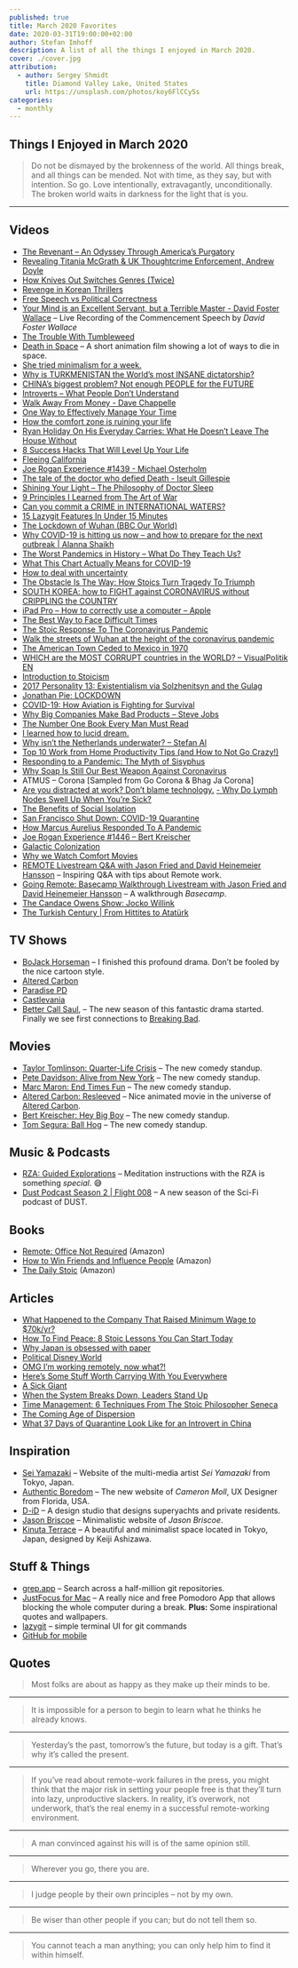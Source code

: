 ```yaml
---
published: true
title: March 2020 Favorites
date: 2020-03-31T19:00:00+02:00
author: Stefan Imhoff
description: A list of all the things I enjoyed in March 2020.
cover: ./cover.jpg
attribution:
  - author: Sergey Shmidt
    title: Diamond Valley Lake, United States
    url: https://unsplash.com/photos/koy6FlCCy5s
categories:
  - monthly
---
```


## Things I Enjoyed in March 2020

<Blockquote author="L. R. Knost">

Do not be dismayed by the brokenness of the world. All things break, and all things can be mended. Not with time, as they say, but with intention. So go. Love intentionally, extravagantly, unconditionally. The broken world waits in darkness for the light that is you.

</Blockquote>

---

## Videos

- [The Revenant – An Odyssey Through America’s Purgatory](https://www.youtube.com/watch?v=T7BNzk2oJA0) <Flag label="13:59" />
- [Revealing Titania McGrath & UK Thoughtcrime Enforcement, Andrew Doyle](https://www.youtube.com/watch?v=tJlbkCcKnHw) <Flag label="1:01:14" />
- [How Knives Out Switches Genres (Twice)](https://www.youtube.com/watch?v=AfF7-vJJBNY) <Flag label="7:31" />
- [Revenge in Korean Thrillers](https://www.youtube.com/watch?v=i0kMVeVZRws) <Flag label="15:17" />
- [Free Speech vs Political Correctness](https://www.youtube.com/watch?v=P4nhjOuboKc) <Flag label="24:05" />
- [Your Mind is an Excellent Servant, but a Terrible Master - David Foster Wallace](https://www.youtube.com/watch?v=OsAd4HGJS4o) <Flag label="23:28" /> – Live Recording of the Commencement Speech by _David Foster Wallace_
- [The Trouble With Tumbleweed](https://www.youtube.com/watch?v=hsWr_JWTZss) <Flag label="6:41" />
- [Death in Space](https://www.youtube.com/watch?v=2ESuxKRuEvo) <Flag label="0:40" /> – A short animation film showing a lot of ways to die in space.
- [She tried minimalism for a week.](https://www.youtube.com/watch?v=kgMtMUDL51M) <Flag label="14:59" />
- [Why is TURKMENISTAN the World’s most INSANE dictatorship?](https://www.youtube.com/watch?v=mk6wZSVntNM) <Flag label="17:00" />
- [CHINA’s biggest problem? Not enough PEOPLE for the FUTURE](https://www.youtube.com/watch?v=y4qFVuXEe-8) <Flag label="13:21" />
- [Introverts – What People Don’t Understand](https://www.youtube.com/watch?v=g-ixbvMlNig) <Flag label="7:29" />
- [Walk Away From Money - Dave Chappelle](https://www.youtube.com/watch?v=3TU7dGpvFEo) <Flag label="5:23" />
- [One Way to Effectively Manage Your Time](https://www.youtube.com/watch?v=sb9Si5ih3os) <Flag label="10:26" />
- [How the comfort zone is ruining your life](https://www.youtube.com/watch?v=0h-IAlNjd4Q) <Flag label="8:50" />
- [Ryan Holiday On His Everyday Carries: What He Doesn’t Leave The House Without](https://www.youtube.com/watch?v=oaXMijw241c) <Flag label="7:29" />
- [8 Success Hacks That Will Level Up Your Life](https://www.youtube.com/watch?v=govmnjHxMUc) <Flag label="36:20" />
- [Fleeing California](https://www.youtube.com/watch?v=6Svc7GLUqd4) <Flag label="13:44" />
- [Joe Rogan Experience #1439 - Michael Osterholm](https://www.youtube.com/watch?v=E3URhJx0NSw) <Flag label="1:34:10" />
- [The tale of the doctor who defied Death - Iseult Gillespie](https://www.youtube.com/watch?v=yJ9UtAmjs7Y) <Flag label="5:27" />
- [Shining Your Light – The Philosophy of Doctor Sleep](https://www.youtube.com/watch?v=8Te5Gv9VOb8) <Flag label="16:14" />
- [9 Principles I Learned from The Art of War](https://www.youtube.com/watch?v=gPZ_hEXbq9M) <Flag label="15:24" />
- [Can you commit a CRIME in INTERNATIONAL WATERS?](https://www.youtube.com/watch?v=ivhWqp7O39c) <Flag label="14:11" />
- [15 Lazygit Features In Under 15 Minutes](https://www.youtube.com/watch?v=CPLdltN7wgE) <Flag label="12:11" />
- [The Lockdown of Wuhan (BBC Our World)](https://www.youtube.com/watch?v=hGWlE4uiPJw) <Flag label="22:49" />
- [Why COVID-19 is hitting us now – and how to prepare for the next outbreak | Alanna Shaikh](https://www.youtube.com/watch?v=JGTtGCq9grE) <Flag label="16:19" />
- [The Worst Pandemics in History – What Do They Teach Us?](https://www.youtube.com/watch?v=_uL0ZgV6POc) <Flag label="7:39" />
- [What This Chart Actually Means for COVID-19](https://www.youtube.com/watch?v=fgBla7RepXU) <Flag label="8:20" />
- [How to deal with uncertainty](https://www.youtube.com/watch?v=jvDDPpxa-Vk) <Flag label="8:03" />
- [The Obstacle Is The Way: How Stoics Turn Tragedy To Triumph](https://www.youtube.com/watch?v=y1lHP1Pf-xk) <Flag label="10:20" />
- [SOUTH KOREA: how to FIGHT against CORONAVIRUS without CRIPPLING the COUNTRY](https://www.youtube.com/watch?v=BS0qoRyapUI) <Flag label="17:32" />
- [iPad Pro – How to correctly use a computer – Apple](https://www.youtube.com/watch?v=w0P0FQ770dE) <Flag label="1:40" />
- [The Best Way to Face Difficult Times](https://www.youtube.com/watch?v=dTfyrfnwouE) <Flag label="6:42" />
- [The Stoic Response To The Coronavirus Pandemic](https://www.youtube.com/watch?v=5WRd85r5VDE) <Flag label="3:59" />
- [Walk the streets of Wuhan at the height of the coronavirus pandemic](https://www.youtube.com/watch?v=hgRaxU8EohE) <Flag label="3:46" />
- [The American Town Ceded to Mexico in 1970](https://www.youtube.com/watch?v=okljAsg5Dy4) <Flag label="6:29" />
- [WHICH are the MOST CORRUPT countries in the WORLD? – VisualPolitik EN](https://www.youtube.com/watch?v=GMpiUZ-KAqs) <Flag label="6:29" />
- [Introduction to Stoicism](https://www.youtube.com/watch?v=KkZu-iwGZek) <Flag label="22:21" />
- [2017 Personality 13: Existentialism via Solzhenitsyn and the Gulag](https://www.youtube.com/watch?v=w84uRYq0Uc8) <Flag label="1:41:03" />
- [Jonathan Pie: LOCKDOWN](https://www.youtube.com/watch?v=AnZ_5cm5eXA) <Flag label="7:10" />
- [COVID-19: How Aviation is Fighting for Survival](https://www.youtube.com/watch?v=VX2e2iEg_pM) <Flag label="10:54" />
- [Why Big Companies Make Bad Products – Steve Jobs](https://www.youtube.com/watch?v=p6PgHFS48gY) <Flag label="7:28" />
- [The Number One Book Every Man Must Read](https://www.youtube.com/watch?v=rJ8IaZ4MXWo) <Flag label="10:01" />
- [I learned how to lucid dream.](https://www.youtube.com/watch?v=B8yJeNa-bPU) <Flag label="14:12" />
- [Why isn’t the Netherlands underwater? – Stefan Al](https://www.youtube.com/watch?v=25LW_PG2ZuI) <Flag label="5:23" />
- [Top 10 Work from Home Productivity Tips (and How to Not Go Crazy!)](https://www.youtube.com/watch?v=PLBYYdg0sfs) <Flag label="18:21" />
- [Responding to a Pandemic: The Myth of Sisyphus](https://www.youtube.com/watch?v=c2_t3M_vSsg) <Flag label="12:52" />
- [Why Soap Is Still Our Best Weapon Against Coronavirus](https://www.youtube.com/watch?v=ls8P68lqwWQ) <Flag label="13:54" />
- ATMUS – Corona [Sampled from Go Corona & Bhag Ja Corona]<Flag label="1:54" />
- [Are you distracted at work? Don’t blame technology.](https://www.youtube.com/watch?v=EosCR4Z70F4) <Flag label="3:37" />
  [- Why Do Lymph Nodes Swell Up When You’re Sick?](https://www.youtube.com/watch?v=cN0cTTRuFDk) <Flag label="8:45" />
- [The Benefits of Social Isolation](https://www.youtube.com/watch?v=nxQe9bPDW5E) <Flag label="10:03" />
- [San Francisco Shut Down: COVID-19 Quarantine](https://www.youtube.com/watch?v=uWYdU5weIxc) <Flag label="3:34" />
- [How Marcus Aurelius Responded To A Pandemic](https://www.youtube.com/watch?v=Em_qw-r6CMg) <Flag label="6:42" />
- [Joe Rogan Experience #1446 – Bert Kreischer](https://www.youtube.com/watch?v=Q0V6KIZiXco) <Flag label="3:21:26" />
- [Galactic Colonization](https://www.youtube.com/watch?v=c7OeeGcMFMc) <Flag label="23:34" />
- [Why we Watch Comfort Movies](https://www.youtube.com/watch?v=-cMNRomN6XQ) <Flag label="8:41" />
- [REMOTE Livestream Q&A with Jason Fried and David Heinemeier Hansson](https://www.youtube.com/watch?v=KPKOVT4vZD4) <Flag label="2:04:12" /> – Inspiring Q&A with tips about Remote work.
- [Going Remote: Basecamp Walkthrough Livestream with Jason Fried and David Heinemeier Hansson](https://www.youtube.com/watch?v=CFzvA1dEvd8) <Flag label="1:46:20" /> – A walkthrough _Basecamp_.
- [The Candace Owens Show: Jocko Willink](https://www.youtube.com/watch?v=N4IrIq2O3RQ) <Flag label="51:06" />
- [The Turkish Century | From Hittites to Atatürk](https://www.youtube.com/watch?v=XgjiJHV8P0w) <Flag label="1:46:43" />

## TV Shows

- [BoJack Horseman](https://www.themoviedb.org/tv/61222-bojack-horseman) <Flag label="6" /> <NetflixFlag id="70300800" /> – I finished this profound drama. Don’t be fooled by the nice cartoon style.
- [Altered Carbon](https://www.themoviedb.org/tv/68421-altered-carbon) <Flag label="2" /> <NetflixFlag id="80097140" />
- [Paradise PD](https://www.themoviedb.org/tv/81983-paradise-pd) <Flag label="2" /> <NetflixFlag id="80191522" />
- [Castlevania](https://www.themoviedb.org/tv/71024-castlevania) <Flag label="3" /> <NetflixFlag id="80095241" />
- [Better Call Saul](https://www.themoviedb.org/tv/60059-better-call-saul), <Flag label="5" /> <NetflixFlag id="80021955" /> – The new season of this fantastic drama started. Finally we see first connections to [Breaking Bad](https://www.themoviedb.org/tv/1396-breaking-bad).

## Movies

- [Taylor Tomlinson: Quarter-Life Crisis](https://www.themoviedb.org/movie/671652-taylor-tomlinson-quarter-life-crisis) <NetflixFlag id="81157965" /> – The new comedy standup.
- [Pete Davidson: Alive from New York](https://www.themoviedb.org/movie/673768-pete-davidson-alive-from-new-york) <NetflixFlag id="81073637" /> – The new comedy standup.
- [Marc Maron: End Times Fun](https://www.themoviedb.org/movie/675595-marc-maron-end-times-fun) <NetflixFlag id="81040891" /> – The new comedy standup.
- [Altered Carbon: Resleeved](https://www.themoviedb.org/movie/665251) <NetflixFlag id="81001991" /> – Nice animated movie in the universe of [Altered Carbon](https://www.themoviedb.org/tv/68421-altered-carbon).
- [Bert Kreischer: Hey Big Boy](https://www.themoviedb.org/movie/675267-bert-kreischer-hey-big-boy) <NetflixFlag id="81128796" /> – The new comedy standup.
- [Tom Segura: Ball Hog](https://www.themoviedb.org/movie/676601-tom-segura-ball-hog) <NetflixFlag id="81143584" /> – The new comedy standup.

## Music & Podcasts

- [RZA: Guided Explorations](https://open.spotify.com/playlist/41ZulnSS3IIlk14X8HwNR0) – Meditation instructions with the RZA is something _special_. 😅
- [Dust Podcast Season 2 | Flight 008](https://www.watchdust.com/audio/) – A new season of the Sci-Fi podcast of DUST.

## Books

- [Remote: Office Not Required](https://www.goodreads.com/book/show/17316682-remote) (<AffiliateLink asin="0804137501">Amazon</AffiliateLink>)
- [How to Win Friends and Influence People](https://www.goodreads.com/book/show/4865.How_to_Win_Friends_and_Influence_People) (<AffiliateLink asin="0762462019">Amazon</AffiliateLink>)
- [The Daily Stoic](https://www.goodreads.com/book/show/29093292-the-daily-stoic) (<AffiliateLink asin="0735211736">Amazon</AffiliateLink>)

<Row variant="variable" minWidth="110px" marginBottom>
  <AmazonBook asin="0804137501" />
  <AmazonBook asin="0762462019" />
  <AmazonBook asin="0735211736" />
</Row>

## Articles

- [What Happened to the Company That Raised Minimum Wage to \$70k/yr?](https://kottke.org/20/02/what-happened-to-the-company-that-raised-minimum-wage-to-70kyr)
- [How To Find Peace: 8 Stoic Lessons You Can Start Today](https://dailystoic.com/how-to-find-peace-8-stoic-lessons-you-can-start-today/)
- [Why Japan is obsessed with paper](https://www.bbc.com/future/article/20200204-japans-intriguing-love-of-paper)
- [Political Disney World](https://waitbutwhy.com/2019/12/political-disney-world.html)
- [OMG I’m working remotely, now what?!](https://benediktlehnert.github.io/)
- [Here’s Some Stuff Worth Carrying With You Everywhere](https://ryanholiday.net/heres-some-stuff-worth-carrying-with-you-everywhere/)
- [A Sick Giant](https://waitbutwhy.com/2020/01/sick-giant.html)
- [When the System Breaks Down, Leaders Stand Up](https://dailystoic.com/marcus-aurelius-leadership-during-a-pandemic/)
- [Time Management: 6 Techniques From The Stoic Philosopher Seneca](https://dailystoic.com/time-management-6-techniques-from-the-stoic-philosopher-seneca/)
- [The Coming Age of Dispersion](https://quillette.com/2020/03/25/the-coming-age-of-dispersion/)
- [What 37 Days of Quarantine Look Like for an Introvert in China](https://introvertdear.com/news/what-37-days-of-quarantine-look-like-for-an-introvert-in-china/)

## Inspiration

- [Sei Yamazaki](seiyamazaki.com/) – Website of the multi-media artist _Sei Yamazaki_ from Tokyo, Japan.
- [Authentic Boredom](http://cameronmoll.com/) – The new website of _Cameron Moll_, UX Designer from Florida, USA.
- [D-iD](https://d-id.uk/) – A design studio that designs superyachts and private residents.
- [Jason Briscoe](http://jasonbriscoe.com/) – Minimalistic website of _Jason Briscoe_.
- [Kinuta Terrace](https://minimalissimo.com/articles/kinuta-terrace) – A beautiful and minimalist space located in Tokyo, Japan, designed by Keiji Ashizawa.

## Stuff & Things

- [grep.app](https://grep.app/) – Search across a half-million git repositories.
- [JustFocus for Mac](https://climstudio.com/justfocus/) – A really nice and free Pomodoro App that allows blocking the whole computer during a break. **Plus:** Some inspirational quotes and wallpapers.
- [lazygit](https://github.com/jesseduffield/lazygit) – simple terminal UI for git commands
- [GitHub for mobile](https://github.com/mobile/)

## Quotes

<Blockquote author="Abraham Lincoln">

Most folks are about as happy as they make up their minds to be.

</Blockquote>

---

<Blockquote author="Epictetus">

It is impossible for a person to begin to learn what he thinks he already knows.

</Blockquote>

---

<Blockquote author="Bil Keane">

Yesterday’s the past, tomorrow’s the future, but today is a gift. That’s why it’s called the present.

</Blockquote>

---

<Blockquote author="David Heinemeier Hansson & Jason Fried" source="Remote: Office Not Required">

If you’ve read about remote-work failures in the press, you might think that the major risk in setting your people free is that they’ll turn into lazy, unproductive slackers. In reality, it’s overwork, not underwork, that’s the real enemy in a successful remote-working environment.

</Blockquote>

---

<Blockquote author="Dale Carnegie" source="How to Win Friends and Influence People">

A man convinced against his will is of the same opinion still.

</Blockquote>

---

<Blockquote author="Jon Kabat-Zinn">

Wherever you go, there you are.

</Blockquote>

---

<Blockquote author="Martin Luther King">

I judge people by their own principles – not by my own.

</Blockquote>

---

<Blockquote author="Philip Dormer Stanhope (4th Earl of Chesterfield)">

Be wiser than other people if you can; but do not tell them so.

</Blockquote>

---

<Blockquote author="Galileo Galilei">

You cannot teach a man anything; you can only help him to find it within himself.

</Blockquote>
